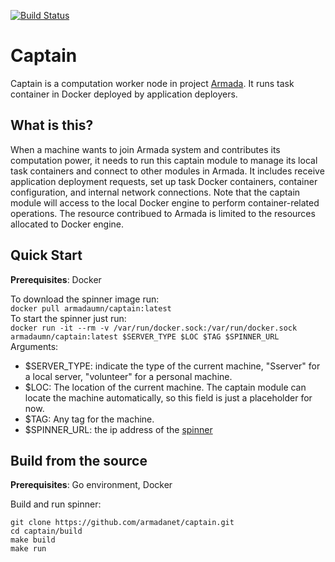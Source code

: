 [![Build Status](https://travis-ci.org/open-nebula/captain.svg?branch=master)](https://travis-ci.org/open-nebula/captain)

# Captain
Captain is a computation worker node in project [Armada](https://armadanet.github.io/). It runs task container in Docker
deployed by application deployers.

## What is this?
When a machine wants to join Armada system and contributes its computation power, it needs to run this captain module to
manage its local task containers and connect to other modules in Armada. It includes receive application deployment requests, 
set up task Docker containers, container configuration, and internal network connections. Note that the captain module 
will access to the local Docker engine to perform container-related operations. The resource contribued to Armada is limited 
to the resources allocated to Docker engine.

## Quick Start
**Prerequisites**: Docker

To download the spinner image run: \
```docker pull armadaumn/captain:latest``` \
To start the spinner just run: \
```docker run -it --rm -v /var/run/docker.sock:/var/run/docker.sock armadaumn/captain:latest $SERVER_TYPE $LOC $TAG $SPINNER_URL``` \
Arguments:
* $SERVER_TYPE: indicate the type of the current machine, "Sserver" for a local server, "volunteer" for a personal machine.
* $LOC: The location of the current machine. The captain module can locate the machine automatically, so this field is just a placeholder for now.
* $TAG: Any tag for the machine.
* $SPINNER_URL: the ip address of the [spinner](https://github.com/armadanet/spinner) 

## Build from the source
**Prerequisites**: Go environment, Docker

Build and run spinner:
```
git clone https://github.com/armadanet/captain.git
cd captain/build
make build
make run
```
